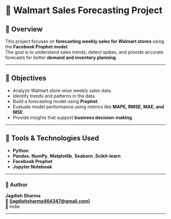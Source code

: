 # 🛒 Walmart Sales Forecasting Project

## 📌 Overview
This project focuses on **forecasting weekly sales for Walmart stores** using the **Facebook Prophet model**.  
The goal is to understand sales trends, detect spikes, and provide accurate forecasts for better **demand and inventory planning**.

---

## 🎯 Objectives
- Analyze Walmart store-wise weekly sales data.  
- Identify trends and patterns in the data.  
- Build a forecasting model using **Prophet**.  
- Evaluate model performance using metrics like **MAPE, RMSE, MAE, and MSE**.  
- Provide insights that support **business decision-making**.

---

## 🧩 Tools & Technologies Used
- **Python**  
- **Pandas**, **NumPy**, **Matplotlib**, **Seaborn** ,**Scikit-learn**
- **Facebook Prophet**  
- **Jupyter Notebook**  

---

### 👤 Author
**Jagdish Sharma**  
📧 **[jagdishsharma464347@gmail.com]**  
📍 India  

---
